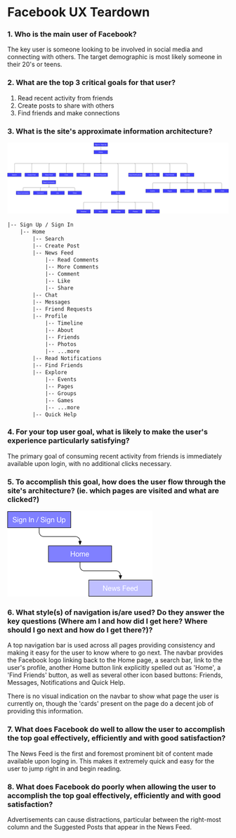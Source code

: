 # Facebook UX Teardown

### 1. Who is the main user of Facebook?

The key user is someone looking to be involved in social media and connecting with others. The target demographic is most likely someone in their 20's or teens.

### 2. What are the top 3 critical goals for that user?

1. Read recent activity from friends
2. Create posts to share with others
3. Find friends and make connections

### 3. What is the site's approximate information architecture?

![alt text](./assets/facebook_ia.png "Facebook Information Architecture")
```
|-- Sign Up / Sign In
    |-- Home
        |-- Search
        |-- Create Post
        |-- News Feed
            |-- Read Comments
            |-- More Comments
            |-- Comment
            |-- Like
            |-- Share
        |-- Chat
        |-- Messages
        |-- Friend Requests
        |-- Profile
            |-- Timeline
            |-- About
            |-- Friends
            |-- Photos
            |-- ...more
        |-- Read Notifications
        |-- Find Friends
        |-- Explore
            |-- Events
            |-- Pages
            |-- Groups
            |-- Games
            |-- ...more
        |-- Quick Help
```

### 4. For your top user goal, what is likely to make the user's experience particularly satisfying?

The primary goal of consuming recent activity from friends is immediately available upon login, with no additional clicks necessary.

### 5. To accomplish this goal, how does the user flow through the site's architecture? (ie. which pages are visited and what are clicked?)

![alt text](./assets/facebook_nav.png "Facebook Flow")

### 6. What style(s) of navigation is/are used? Do they answer the key questions (Where am I and how did I get here? Where should I go next and how do I get there?)?

A top navigation bar is used across all pages providing consistency and making it easy for the user to know where to go next. The navbar provides the Facebook logo linking back to the Home page, a search bar, link to the user's profile, another Home button link explicitly spelled out as 'Home', a 'Find Friends' button, as well as several other icon based buttons: Friends, Messages, Notifications and Quick Help.

There is no visual indication on the navbar to show what page the user is currently on, though the 'cards' present on the page do a decent job of providing this information.

### 7. What does Facebook do well to allow the user to accomplish the top goal effectively, efficiently and with good satisfaction?

The News Feed is the first and foremost prominent bit of content made available upon loging in. This makes it extremely quick and easy for the user to jump right in and begin reading.

### 8. What does Facebook do poorly when allowing the user to accomplish the top goal effectively, efficiently and with good satisfaction?

Advertisements can cause distractions, particular between the right-most column and the Suggested Posts that appear in the News Feed.
